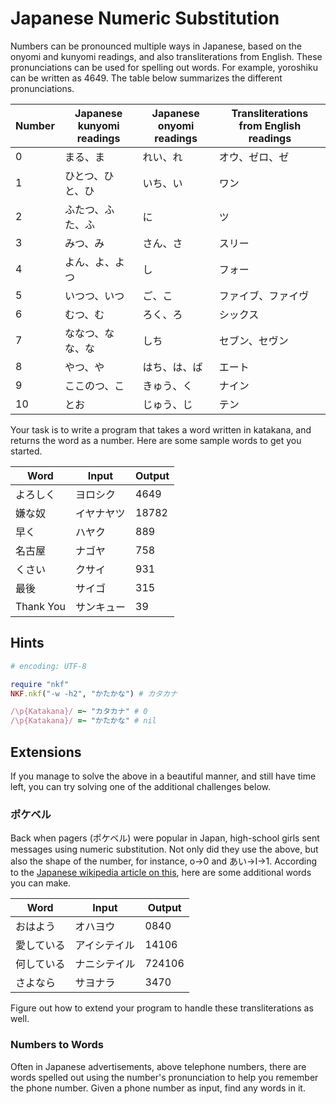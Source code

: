 # Japanese Numeric Substitution

Numbers can be pronounced multiple ways in Japanese, based on the onyomi and kunyomi readings, and also transliterations from English. These pronunciations can be used for spelling out words. For example, yoroshiku can be written as 4649. The table below summarizes the different pronunciations.

Number | Japanese kunyomi readings | Japanese onyomi readings | Transliterations from English readings
------ | ------------------------- | ------------------------ | -------------------------------------- 
0      | まる、ま                  | れい、れ                 | オウ、ゼロ、ゼ 
1      | ひとつ、ひと、ひ          | いち、い                 | ワン 
2      | ふたつ、ふた、ふ          | に                       | ツ 
3      | みつ、み                  | さん、さ                 | スリー 
4      | よん、よ、よつ            | し                       | フォー 
5      | いつつ、いつ              | ご、こ                   | ファイブ、ファイヴ
6      | むつ、む                  | ろく、ろ                 | シックス
7      | ななつ、なな、な          | しち                     | セブン、セヴン
8      | やつ、や                  | はち、は、ば             | エート
9      | ここのつ、こ              | きゅう、く               | ナイン
10     | とお                      | じゅう、じ               | テン

Your task is to write a program that takes a word written in katakana, and returns the word as a number. Here are some sample words to get you started.

Word      | Input      | Output
--------- | ---------- | ------
よろしく  | ヨロシク   | 4649
嫌な奴    | イヤナヤツ | 18782
早く      | ハヤク     | 889
名古屋    | ナゴヤ     | 758
くさい    | クサイ     | 931
最後      | サイゴ     | 315
Thank You | サンキュー | 39

## Hints

```ruby
# encoding: UTF-8

require "nkf"
NKF.nkf("-w -h2", "かたかな") # カタカナ

/\p{Katakana}/ =~ "カタカナ" # 0
/\p{Katakana}/ =~ "かたかな" # nil
```

## Extensions

If you manage to solve the above in a beautiful manner, and still have time left, you can try solving one of the additional challenges below.

### ポケベル

Back when pagers (ポケベル) were popular in Japan, high-school girls sent messages using numeric substitution. Not only did they use the above, but also the shape of the number, for instance, o→0 and あい→I→1.  According to the [Japanese wikipedia article on this](http://ja.wikipedia.org/wiki/%E8%AA%9E%E5%91%82%E5%90%88%E3%82%8F%E3%81%9B), here are some additional words you can make.

Word     | Input        | Output
-------- | ------------ | ------
おはよう   | オハヨウ      | 0840
愛している | アイシテイル   | 14106
何している | ナニシテイル   | 724106
さよなら   | サヨナラ      | 3470

Figure out how to extend your program to handle these transliterations as well.

### Numbers to Words

Often in Japanese advertisements, above telephone numbers, there are words spelled out using the number's pronunciation to help you remember the phone number. Given a phone number as input, find any words in it.
